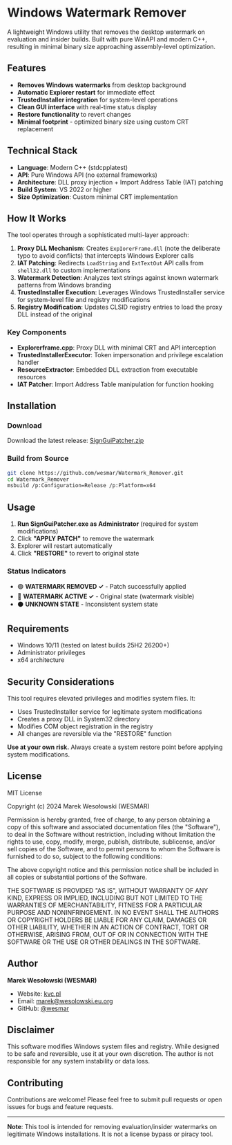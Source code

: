 # Windows Watermark Remover

A lightweight Windows utility that removes the desktop watermark on evaluation and insider builds. Built with pure WinAPI and modern C++, resulting in minimal binary size approaching assembly-level optimization.

## Features

- **Removes Windows watermarks** from desktop background
- **Automatic Explorer restart** for immediate effect
- **TrustedInstaller integration** for system-level operations
- **Clean GUI interface** with real-time status display
- **Restore functionality** to revert changes
- **Minimal footprint** - optimized binary size using custom CRT replacement

## Technical Stack

- **Language**: Modern C++ (stdcpplatest)
- **API**: Pure Windows API (no external frameworks)
- **Architecture**: DLL proxy injection + Import Address Table (IAT) patching
- **Build System**: VS 2022 or higher
- **Size Optimization**: Custom minimal CRT implementation

## How It Works

The tool operates through a sophisticated multi-layer approach:

1. **Proxy DLL Mechanism**: Creates `ExpIorerFrame.dll` (note the deliberate typo to avoid conflicts) that intercepts Windows Explorer calls
2. **IAT Patching**: Redirects `LoadString` and `ExtTextOut` API calls from `shell32.dll` to custom implementations
3. **Watermark Detection**: Analyzes text strings against known watermark patterns from Windows branding
4. **TrustedInstaller Execution**: Leverages Windows TrustedInstaller service for system-level file and registry modifications
5. **Registry Modification**: Updates CLSID registry entries to load the proxy DLL instead of the original

### Key Components

- **Explorerframe.cpp**: Proxy DLL with minimal CRT and API interception
- **TrustedInstallerExecutor**: Token impersonation and privilege escalation handler
- **ResourceExtractor**: Embedded DLL extraction from executable resources
- **IAT Patcher**: Import Address Table manipulation for function hooking

## Installation

### Download

Download the latest release: [SignGuiPatcher.zip](https://github.com/wesmar/Watermark_Remover/releases/latest)

### Build from Source

```bash
git clone https://github.com/wesmar/Watermark_Remover.git
cd Watermark_Remover
msbuild /p:Configuration=Release /p:Platform=x64
```

## Usage

1. **Run SignGuiPatcher.exe as Administrator** (required for system modifications)
2. Click **"APPLY PATCH"** to remove the watermark
3. Explorer will restart automatically
4. Click **"RESTORE"** to revert to original state

### Status Indicators

- 🟢 **WATERMARK REMOVED ✓** - Patch successfully applied
- 🔴 **WATERMARK ACTIVE ✓** - Original state (watermark visible)
- ⚫ **UNKNOWN STATE** - Inconsistent system state

## Requirements

- Windows 10/11 (tested on latest builds 25H2 26200+)
- Administrator privileges
- x64 architecture

## Security Considerations

This tool requires elevated privileges and modifies system files. It:
- Uses TrustedInstaller service for legitimate system modifications
- Creates a proxy DLL in System32 directory
- Modifies COM object registration in the registry
- All changes are reversible via the "RESTORE" function

**Use at your own risk.** Always create a system restore point before applying system modifications.

## License

MIT License

Copyright (c) 2024 Marek Wesołowski (WESMAR)

Permission is hereby granted, free of charge, to any person obtaining a copy
of this software and associated documentation files (the "Software"), to deal
in the Software without restriction, including without limitation the rights
to use, copy, modify, merge, publish, distribute, sublicense, and/or sell
copies of the Software, and to permit persons to whom the Software is
furnished to do so, subject to the following conditions:

The above copyright notice and this permission notice shall be included in all
copies or substantial portions of the Software.

THE SOFTWARE IS PROVIDED "AS IS", WITHOUT WARRANTY OF ANY KIND, EXPRESS OR
IMPLIED, INCLUDING BUT NOT LIMITED TO THE WARRANTIES OF MERCHANTABILITY,
FITNESS FOR A PARTICULAR PURPOSE AND NONINFRINGEMENT. IN NO EVENT SHALL THE
AUTHORS OR COPYRIGHT HOLDERS BE LIABLE FOR ANY CLAIM, DAMAGES OR OTHER
LIABILITY, WHETHER IN AN ACTION OF CONTRACT, TORT OR OTHERWISE, ARISING FROM,
OUT OF OR IN CONNECTION WITH THE SOFTWARE OR THE USE OR OTHER DEALINGS IN THE
SOFTWARE.

## Author

**Marek Wesołowski (WESMAR)**
- Website: [kvc.pl](https://kvc.pl)
- Email: marek@wesolowski.eu.org
- GitHub: [@wesmar](https://github.com/wesmar)

## Disclaimer

This software modifies Windows system files and registry. While designed to be safe and reversible, use it at your own discretion. The author is not responsible for any system instability or data loss.

## Contributing

Contributions are welcome! Please feel free to submit pull requests or open issues for bugs and feature requests.

---

**Note**: This tool is intended for removing evaluation/insider watermarks on legitimate Windows installations. It is not a license bypass or piracy tool.
